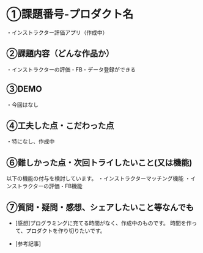 # ①課題番号-プロダクト名

・インストラクター評価アプリ（作成中）

## ②課題内容（どんな作品か）

・インストラクターの評価・FB・データ登録ができる

## ③DEMO

・今回はなし

## ④工夫した点・こだわった点

・特になし、作成中

## ⑥難しかった点・次回トライしたいこと(又は機能)
以下の機能の付与を検討しています。
・インストラクターマッチング機能
・インストラクターの評価・FB機能

## ⑦質問・疑問・感想、シェアしたいこと等なんでも

- [感想]プログラミングに充てる時間がなく、作成中のものです。
時間を作って、プロダクトを作り切りたいです。

- [参考記事]

